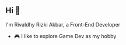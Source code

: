 
## Hi 👋

I'm Rivaldhy Rizki Akbar, a Front-End Developer

- 🎮 I like to explore Game Dev as my hobby

<br />

